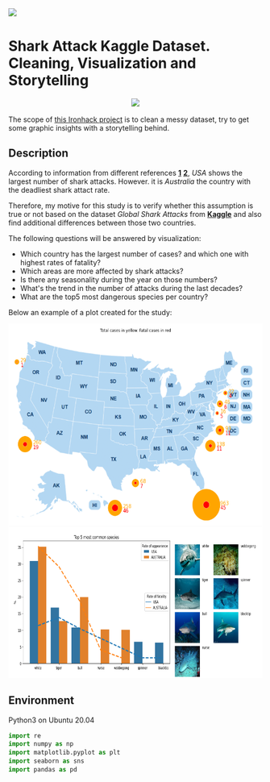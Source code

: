  <div style=><img src="https://camo.githubusercontent.com/52d2ff8778b60261533a7dba8dd989c6893a519b/68747470733a2f2f692e696d6775722e636f6d2f315167724e4e772e706e67"/></div>

# Shark Attack Kaggle Dataset. Cleaning, Visualization and Storytelling

 <div style="text-align:center"><img src="https://www.hakaimagazine.com/wp-content/uploads/header-shark-eddies.jpg" height=250 /></div>

The scope of [this Ironhack project](https://github.com/sgonzalainen/datamad1020-rev/tree/master/projects/W2-Pandas-project) is to clean a messy dataset, try to get some graphic insights with a storytelling behind.

## Description
According to information from different references __[1](https://www.newsweek.com/shark-attack-which-country-most-deadly-699748)__ __[2](https://en.wikipedia.org/wiki/Shark_attack)__, *USA* shows the largest number of shark attacks. However. it is *Australia* the country with the deadliest shark attact rate.

Therefore, my motive for this study is to verify whether this assumption is true or not based on the dataset *Global Shark Attacks* from __[Kaggle](https://www.kaggle.com/teajay/global-shark-attacks)__ and also find additional differences between those two countries.

The following questions will be answered by visualization:
* Which country has the largest number of cases? and which one with highest rates of fatality?
* Which areas are more affected by shark attacks? 
* Is there any seasonality during the year on those numbers?
* What's the trend in the number of attacks during the last decades?
* What are the top5 most dangerous species per country?

Below an example of a plot created for the study:

<div style="text-align:center"><img src="img/usa_map_cases.png" height="400" alt="Screenshot"/></div>

<div style="text-align:center"><img src="img/top_species.png" height="300" alt="Screenshot"/></div>


## Environment
 Python3 on Ubuntu 20.04

 ```python
import re
import numpy as np
import matplotlib.pyplot as plt
import seaborn as sns
import pandas as pd
```





